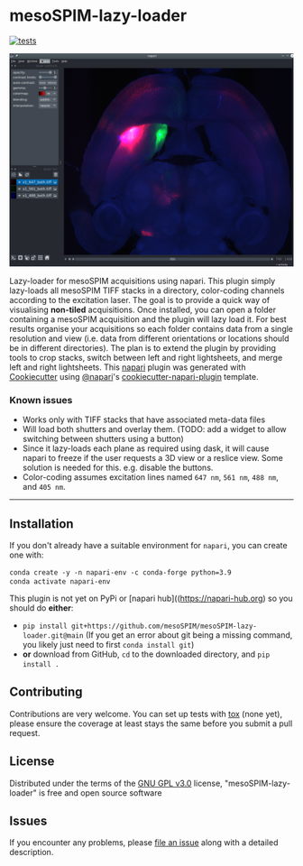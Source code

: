 # mesoSPIM-lazy-loader


[![tests](https://github.com/mesoSPIM/mesoSPIM-lazy-loader/workflows/tests/badge.svg)](https://github.com/mesoSPIM/mesoSPIM-lazy-loader/actions)

<!--
[![License GNU GPL v3.0](https://img.shields.io/pypi/l/mesoSPIM-lazy-loader.svg?color=green)](https://github.com/mesoSPIM/mesoSPIM-lazy-loader/raw/main/LICENSE)
[![Python Version](https://img.shields.io/pypi/pyversions/mesoSPIM-lazy-loader.svg?color=green)](https://python.org)
[![PyPI](https://img.shields.io/pypi/v/mesoSPIM-lazy-loader.svg?color=green)](https://pypi.org/project/mesoSPIM-lazy-loader)
[![codecov](https://codecov.io/gh/mesoSPIM/mesoSPIM-lazy-loader/branch/main/graph/badge.svg)](https://codecov.io/gh/mesoSPIM/mesoSPIM-lazy-loader)
[![napari hub](https://img.shields.io/endpoint?url=https://api.napari-hub.org/shields/mesoSPIM-lazy-loader)](https://napari-hub.org/plugins/mesoSPIM-lazy-loader)
-->

<p align="center">
<img width="1200" src="images/meso_lazy_screenshot.png">
</p>

Lazy-loader for mesoSPIM acquisitions using napari.
This plugin simply lazy-loads all mesoSPIM TIFF stacks in a directory, color-coding channels according to the excitation laser.
The goal is to provide a quick way of visualising **non-tiled** acquisitions. 
Once installed, you can open a folder containing a mesoSPIM acquisition and the plugin will lazy load it.
For best results organise your acquisitions so each folder contains data from a single resolution and view (i.e. data from different orientations or locations should be in different directories).
The plan is to extend the plugin by providing tools to crop stacks, switch between left and right lightsheets, and merge left and right lightsheets.
This [napari] plugin was generated with [Cookiecutter] using [@napari]'s [cookiecutter-napari-plugin] template.

### Known issues
* Works only with TIFF stacks that have associated meta-data files
* Will load both shutters and overlay them. (TODO: add a widget to allow switching between shutters using a button)
* Since it lazy-loads each plane as required using dask, it will cause napari to freeze if the user requests a 3D view or a reslice view. Some solution is needed for this. e.g. disable the buttons.
* Color-coding assumes excitation lines named `647 nm`, `561 nm`, `488 nm`, and `405 nm`.
----------------------------------


<!--
Don't miss the full getting started guide to set up your new package:
https://github.com/napari/cookiecutter-napari-plugin#getting-started

and review the napari docs for plugin developers:
https://napari.org/stable/plugins/index.html
-->

## Installation
If you don't already have a suitable environment for `napari`, you can create one with:
```
conda create -y -n napari-env -c conda-forge python=3.9
conda activate napari-env
```

This plugin is not yet on PyPi or [napari hub]((https://napari-hub.org) so you should do **either**:

* `pip install git+https://github.com/mesoSPIM/mesoSPIM-lazy-loader.git@main` (If you get an error about git being a missing command, you likely just need to first `conda install git`)
* **or** download from GitHub, `cd` to the downloaded directory, and `pip install .`



## Contributing

Contributions are very welcome.
You can set up tests with [tox] (none yet), please ensure the coverage at least stays the same before you submit a pull request.

## License

Distributed under the terms of the [GNU GPL v3.0] license,
"mesoSPIM-lazy-loader" is free and open source software

## Issues

If you encounter any problems, please [file an issue](https://github.com/mesoSPIM/mesoSPIM-lazy-loader/issues) along with a detailed description.

[napari]: https://github.com/napari/napari
[Cookiecutter]: https://github.com/audreyr/cookiecutter
[@napari]: https://github.com/napari
[MIT]: http://opensource.org/licenses/MIT
[BSD-3]: http://opensource.org/licenses/BSD-3-Clause
[GNU GPL v3.0]: http://www.gnu.org/licenses/gpl-3.0.txt
[GNU LGPL v3.0]: http://www.gnu.org/licenses/lgpl-3.0.txt
[Apache Software License 2.0]: http://www.apache.org/licenses/LICENSE-2.0
[Mozilla Public License 2.0]: https://www.mozilla.org/media/MPL/2.0/index.txt
[cookiecutter-napari-plugin]: https://github.com/napari/cookiecutter-napari-plugin

[napari]: https://github.com/napari/napari
[tox]: https://tox.readthedocs.io/en/latest/
[pip]: https://pypi.org/project/pip/
[PyPI]: https://pypi.org/
